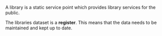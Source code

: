 A library is a static service point which provides library services for the public.

The libraries dataset is a **register**. This means that the data needs to be maintained and kept up to date.
